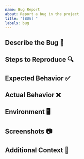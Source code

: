 ```yaml
---
name: Bug Report
about: Report a bug in the project
title: "[BUG] "
labels: bug
---
```


## Describe the Bug 🐛
<!-- A clear and concise description of what the bug is. -->

## Steps to Reproduce 🔍
<!--
Steps to reproduce the behavior:
1. Call `loadmill-kafka-relay` with the following parameters: `....`
2. `...`
3. `...`
-->

## Expected Behavior ✅
<!-- What you expect to happen. -->

## Actual Behavior ❌
<!-- What actually happens. -->

## Environment 🖥
<!--
- OS: [e.g., macOS, Windows]
- Node.js version: [e.g., 18.x]
- Loadmill Kafka Relay version: [e.g., 1.0.0]
- Docker image version: [e.g., loadmill/kafka-relay:latest]
- Kafka version: [e.g., 2.8.0]
- Other relevant details...
-->

## Screenshots 📷
<!-- If applicable, add screenshots to help explain your problem. -->

## Additional Context 📝
<!-- Any other information that might help us diagnose the issue. -->
